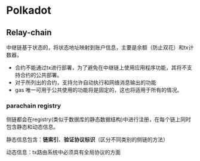 # Polkadot

## Relay-chain

中继链基于状态的，将状态地址映射到账户信息，主要是余额（防止双花）和tx计数器， 

- 合约不能通过tx进行部署，为了避免在中继链上使用应用程序功能，其将不支持合约的公共部署。
- 对于所列出的合约，支持允许自动执行和网络消息输出的功能
- gas 唯一可用于公共使用的功能将是固定的，这也将适用于所有的情况。



### parachain registry

侧链都会在registry(类似于数据库的静态数据结构)中进行注册，在每个链上同时包含静态和动态信息。

静态信息包含：**链索引**、**验证协议标识**（区分不同类别的侧链的方法）

动态信息：tx路由系统中必须具有全局协议的方面

